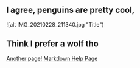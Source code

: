 ## I agree, penguins are pretty cool,

![alt IMG_20210228_211340.jpg "Title")

## Think I prefer a wolf tho


<a href="FirstPage">Another page!</a>
<a href="markdownHelp">Markdown Help Page</a>
